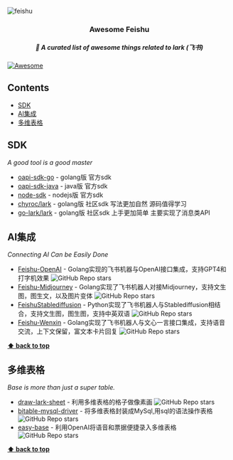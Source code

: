 
![feishu](https://github.com/ConnectAI-E/awesome-feishu/assets/50035229/75ac3fe8-bde0-4bb2-a3f3-c187e62c7acc)
<h3 align='center'>Awesome Feishu</h3>
<h5 align='center'>🎉 A curated list of awesome things related to lark  (飞书)</h5>


[![Awesome](https://cdn.rawgit.com/sindresorhus/awesome/d7305f38d29fed78fa85652e3a63e154dd8e8829/media/badge.svg)](https://github.com/sindresorhus/awesome)



## Contents
- [SDK](#SDK)
- [AI集成](#AI集成)
- [多维表格](#多维表格)

## SDK
_A good tool is a good master_

- [oapi-sdk-go](https://github.com/larksuite/oapi-sdk-go) - golang版 官方sdk
- [oapi-sdk-java](https://github.com/larksuite/oapi-sdk-java) - java版 官方sdk
- [node-sdk](https://github.com/larksuite/node-sdk) - nodejs版 官方sdk
- [chyroc/lark](https://github.com/chyroc/lark) - golang版 社区sdk 写法更加自然 源码值得学习
- [go-lark/lark](https://github.com/go-lark/lark) - golang版 社区sdk 上手更加简单 主要实现了消息类API

## AI集成
_Connecting AI Can be Easily Done_

- [Feishu-OpenAI](https://github.com/ConnectAI-E/Feishu-OpenAI) - Golang实现的飞书机器与OpenAI接口集成，支持GPT4和打字机效果  ![GitHub Repo stars](https://img.shields.io/github/stars/ConnectAI-E/Feishu-OpenAI)
- [Feishu-Midjourney](https://github.com/ConnectAI-E/Feishu-Midjourney) - Golang实现了飞书机器人对接Midjourney，支持文生图，图生文，以及图片变体  ![GitHub Repo stars](https://img.shields.io/github/stars/ConnectAI-E/Feishu-Midjourney)
- [FeishuStablediffusion](https://github.com/ConnectAI-E/Feishu-Stablediffusion) - Python实现了飞书机器人与Stablediffusion相结合，支持文生图，图生图，支持中英双语  ![GitHub Repo stars](https://img.shields.io/github/stars/ConnectAI-E/Feishu-Stablediffusion)
- [Feishu-Wenxin](https://github.com/ConnectAI-E/Feishu-Wenxin) - Golang实现了飞书机器人与文心一言接口集成，支持语音交流，上下文保留，富文本卡片回复  ![GitHub Repo stars](https://img.shields.io/github/stars/ConnectAI-E/Feishu-Wenxin)


**[⬆ back to top](#contents)**




## 多维表格
_Base is more than just a super table._

- [draw-lark-sheet](https://github.com/chyroc/draw-lark-sheet) - 利用多维表格的格子做像素画 ![GitHub Repo stars](https://img.shields.io/github/stars/chyroc/draw-lark-sheet)
- [bitable-mysql-driver](https://github.com/luw2007/bitable-mysql-driver) - 将多维表格封装成MySql,用sql的语法操作表格 ![GitHub Repo stars](https://img.shields.io/github/stars/luw2007/bitable-mysql-driver)
- [easy-base](https://github.com/luw2007/bitable-mysql-driver) - 利用OpenAI将语音和票据便捷录入多维表格 ![GitHub Repo stars](https://img.shields.io/github/stars/luw2007/bitable-mysql-driver)



**[⬆ back to top](#contents)**
